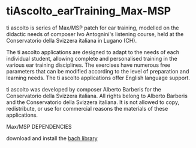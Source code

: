 # tiAscolto_earTraining_Max-MSP

ti ascolto is series of Max/MSP patch for ear training, modelled on the didactic needs of composer Ivo Antognini's listening course, held at the Conservatorio della Svizzera italiana in Lugano (CH).

The ti ascolto applications are designed to adapt to the needs of each individual student, allowing complete and personalised training in the various ear training disciplines. The exercises have numerous free parameters that can be modified according to the level of preparation and learning needs. The ti ascolto applications offer English language support.

ti ascolto was developed by composer Alberto Barberis for the Conservatorio della Svizzera italiana. All rights belong to Alberto Barberis and the Conservatorio della Svizzera italiana. It is not allowed to copy, redistribute, or use for commercial reasons the materials of these applications.

Max/MSP DEPENDENCIES

download and install the [bach library](https://www.bachproject.net/)

